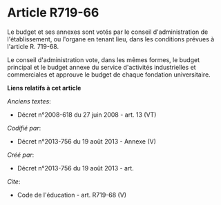 # Article R719-66

Le budget et ses annexes sont votés par le conseil d'administration de l'établissement, ou l'organe en tenant lieu, dans les
conditions prévues à l'article R. 719-68. 

Le conseil d'administration vote, dans les mêmes formes, le budget principal et le budget annexe du service d'activités
industrielles et commerciales et approuve le budget de chaque fondation universitaire.

**Liens relatifs à cet article**

_Anciens textes_:

  - Décret n°2008-618 du 27 juin 2008 - art. 13 (VT)

_Codifié par_:

  - Décret n°2013-756 du 19 août 2013 -  Annexe (V)

_Créé par_:

  - Décret n°2013-756 du 19 août 2013 - art.

_Cite_:

  - Code de l'éducation - art. R719-68 (V)
